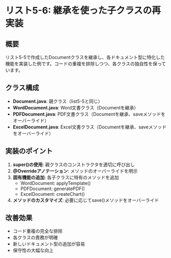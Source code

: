 # リスト5-6: 継承を使った子クラスの再実装

## 概要
リスト5-5で作成したDocumentクラスを継承し、各ドキュメント型に特化した機能を実装した例です。コードの重複を排除しつつ、各クラスの独自性を保っています。

## クラス構成
- **Document.java**: 親クラス（list5-5と同じ）
- **WordDocument.java**: Word文書クラス（Documentを継承）
- **PDFDocument.java**: PDF文書クラス（Documentを継承、saveメソッドをオーバーライド）
- **ExcelDocument.java**: Excel文書クラス（Documentを継承、saveメソッドをオーバーライド）

## 実装のポイント
1. **super()の使用**: 親クラスのコンストラクタを適切に呼び出し
2. **@Overrideアノテーション**: メソッドのオーバーライドを明示
3. **固有機能の追加**: 各子クラスに特有のメソッドを追加
   - WordDocument: applyTemplate()
   - PDFDocument: generatePDF()
   - ExcelDocument: createChart()
4. **メソッドのカスタマイズ**: 必要に応じてsave()メソッドをオーバーライド

## 改善効果
- コード重複の完全な排除
- 各クラスの責務が明確
- 新しいドキュメント型の追加が容易
- 保守性の大幅な向上